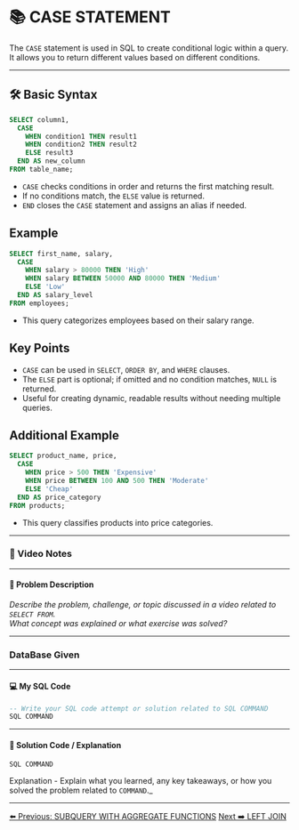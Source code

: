 <!-- markdownlint-disable MD033 -->
<!-- markdownlint-disable MD004 -->

# 📚 CASE STATEMENT

The `CASE` statement is used in SQL to create conditional logic within a query.  
It allows you to return different values based on different conditions.

---

## 🛠️ Basic Syntax

```sql
SELECT column1,
  CASE
    WHEN condition1 THEN result1
    WHEN condition2 THEN result2
    ELSE result3
  END AS new_column
FROM table_name;
```

- `CASE` checks conditions in order and returns the first matching result.
- If no conditions match, the `ELSE` value is returned.
- `END` closes the `CASE` statement and assigns an alias if needed.

## Example

```sql
SELECT first_name, salary,
  CASE
    WHEN salary > 80000 THEN 'High'
    WHEN salary BETWEEN 50000 AND 80000 THEN 'Medium'
    ELSE 'Low'
  END AS salary_level
FROM employees;
```

- This query categorizes employees based on their salary range.

## Key Points

- `CASE` can be used in `SELECT`, `ORDER BY`, and `WHERE` clauses.
- The `ELSE` part is optional; if omitted and no condition matches, `NULL` is returned.
- Useful for creating dynamic, readable results without needing multiple queries.

## Additional Example

```sql
SELECT product_name, price,
  CASE
    WHEN price > 500 THEN 'Expensive'
    WHEN price BETWEEN 100 AND 500 THEN 'Moderate'
    ELSE 'Cheap'
  END AS price_category
FROM products;
```

- This query classifies products into price categories.

---

### 🎥 Video Notes

---

#### 📝 Problem Description

_Describe the problem, challenge, or topic discussed in a video related to `SELECT FROM`._  
_What concept was explained or what exercise was solved?_

---

### DataBase Given

---

#### 💻 My SQL Code

```sql
-- Write your SQL code attempt or solution related to SQL COMMAND
SQL COMMAND
```

---

#### 🧠 Solution Code / Explanation

```sql
SQL COMMAND
```

Explanation - Explain what you learned, any key takeaways, or how you solved the problem related to `COMMAND`._

---

[⬅️ Previous: SUBQUERY WITH AGGREGATE FUNCTIONS](subquerywithaggregatedfunctions.md)   [Next ➡️ LEFT JOIN](leftjoin.md)
